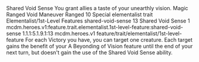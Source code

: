 <ability>
  <name>Shared Void Sense</name>
  <flavor>You grant allies a taste of your unearthly vision.</flavor>
  <keywords>
    <keyword>Magic</keyword>
    <keyword>Ranged</keyword>
    <keyword>Void</keyword>
  </keywords>
  <type>Maneuver</type>
  <distance>Ranged 10</distance>
  <target>Special</target>
  <metadata>
    <class>elementalist</class>
    <feature_type>trait</feature_type>
    <file_dpath>Elementalist/1st-Level Features</file_dpath>
    <item_id>shared-void-sense</item_id>
    <item_index>13</item_index>
    <item_name>Shared Void Sense</item_name>
    <level>1</level>
    <scc>mcdm.heroes.v1:feature.trait.elementalist.1st-level-feature:shared-void-sense</scc>
    <scdc>1.1.1:5.1.9.1:13</scdc>
    <source>mcdm.heroes.v1</source>
    <type>feature/trait/elementalist/1st-level-feature</type>
  </metadata>
  <effects>
    <effect type="mundane">For each Victory you have, you can target one creature. Each target gains the benefit of your A Beyonding of Vision feature until the end of your next turn, but doesn&apos;t gain the use of the Shared Void Sense ability.</effect>
  </effects>
</ability>
